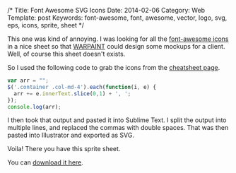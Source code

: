 /*
Title: Font Awesome SVG Icons
Date: 2014-02-06
Category: Web
Template: post
Keywords: font-awesome, font, awesome, vector, logo, svg, eps, icons, sprite, sheet
*/

This one was kind of annoying. I was looking for all the [font-awesome icons](http://fontawesome.io/) in a nice sheet so that [WARPAINT](warpaintmedia.ca) could design some mockups for a client. Well, of course this sheet doesn't exists.

So I used the following code to grab the icons from the [cheatsheet page](http://fontawesome.io/cheatsheet/).

```javascript
var arr = "";
$('.container .col-md-4').each(function(i, e) {
  arr += e.innerText.slice(0,1) + ', ';
});
console.log(arr);
```

I then took that output and pasted it into Sublime Text. I split the output into multiple lines, and replaced the commas with double spaces. That was then pasted into Illustrator and exported as SVG.

Voila! There you have this sprite sheet.

You can [download it here](http://ohdoylerules.com/content/images/font-awesome-sheet.svg).
